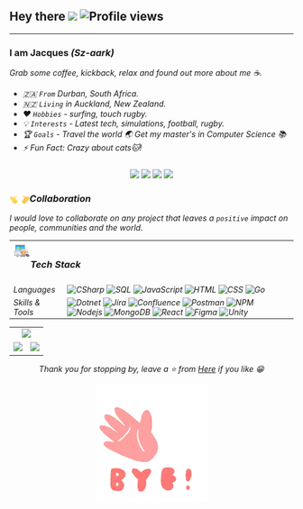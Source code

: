 ## Hey there <img src="https://raw.githubusercontent.com/MartinHeinz/MartinHeinz/master/wave.gif" width="30px"> ![Profile views](https://gpvc.arturio.dev/Xenoty)

---

### I am Jacques <i>(Sz-aark)<i/>

Grab some coffee, kickback, relax and found out more about me ☕.

- 🇿🇦 `From` Durban, South Africa.
- 🇳🇿 `Living` in Auckland, New Zealand.
- ❤️ `Hobbies` - surfing, touch rugby.
- 💡 `Interests` - Latest tech, simulations, football, rugby.
- 🏆 `Goals` - Travel the world 🌏 Get my master's in Computer Science 📚
- ⚡️ Fun Fact: Crazy about cats🐱!

<p style="text-align:center;padding-top:10px;">
    <a href="https://www.linkedin.com/in/jacqueso-olivier/" target="_blank"><img src="https://img.shields.io/badge/-jacqueso-blue?style=flat-square&logo=Linkedin&logoColor=white&link=https://www.linkedin.com/in/jacqueso-olivier/"/></a>
    <a href="mailto:jacqueso.olivier@gmail.com" target="_blank"><img src="https://img.shields.io/badge/-Gmail-c14438?style=flat-square&logo=Gmail&logoColor=white&link=mailto:jacqueso.olivier@gmail.com"/></a>
    <a href="https://discord.com/" target="_blank"><img src="https://img.shields.io/badge/-Xenoty9702-495DF4?style=flat-square&logo=discord&logoColor=white"/></a>
    <a href="https://github.com/Xenoty" target="_blank"><img src="https://img.shields.io/github/followers/Xenoty?label=Follow&style=social"/></a>
</p>

<h3><img height="20" src="assets/handshake-emoji.gif" style="float:left;"/> Collaboration </h3>

I would love to collaborate on any project that leaves a `positive` impact on people, communities and the world.

<table>
    <tr>
        <th colspan="2" style="text-align:left">
        <img width="30" src="assets/cat-working.gif" style="float:left"/>
        <h3 style="line-height:30px">Tech Stack</h3>
        </th>
    </tr>
    <tr>
        <td>Languages</td>
        <td>
            <img alt="CSharp" src="https://img.shields.io/badge/-CSharp-9B4F95?style=for-the-badge&logo=CSharp&logoColor=white" />
            <img alt="SQL" src="https://img.shields.io/badge/-SQl-CF2126?style=for-the-badge&logo=MicrosoftSQLServer&logoColor=white" />
            <img alt="JavaScript" src="https://img.shields.io/badge/-JavaScript-EFDB4F?style=for-the-badge&logo=javascript&logoColor=black" />
            <img alt="HTML" src="https://img.shields.io/badge/-Html-F16529?style=for-the-badge&logo=html5&logoColor=white" />
            <img alt="CSS" src="https://img.shields.io/badge/-Css-1471B6?style=for-the-badge&logo=css3&logoColor=white" />
            <img alt="Go" src="https://img.shields.io/badge/-Go-04ABD7?style=for-the-badge&logo=go&logoColor=white" />
        </td>
    </tr>
    <tr>
        <td>Skills & Tools</td>
        <td>
        <img alt="Dotnet" src="https://img.shields.io/badge/-Core-9B4F95?style=for-the-badge&logo=Dotnet&logoColor=white" />
        <img alt="Jira" src="https://img.shields.io/badge/-Jira-2280FA?style=for-the-badge&logo=jira&logoColor=white" />
        <img alt="Confluence" src="https://img.shields.io/badge/-Confluence-2280FA?style=for-the-badge&logo=confluence&logoColor=white" />
        <img alt="Postman" src="https://img.shields.io/badge/-Postman-F16529?style=for-the-badge&logo=postman&logoColor=white" />
        <img alt="NPM" src="https://img.shields.io/badge/-NPM-CB3837?style=for-the-badge&logo=npm&logoColor=white" />
        <img alt="Nodejs" src="https://img.shields.io/badge/-Nodejs-43853d?style=for-the-badge&logo=Node.js&logoColor=white" />
        <img alt="MongoDB" src="https://img.shields.io/badge/-MongoDB-13aa52?style=for-the-badge&logo=mongodb&logoColor=white" />
        <img alt="React" src="https://img.shields.io/badge/-React-61D6ED?style=for-the-badge&logo=react&logoColor=black" />
        <img alt="Figma" src="https://img.shields.io/badge/-Figma-A159FF?style=for-the-badge&logo=figma&logoColor=white" />
        <img alt="Unity" src="https://img.shields.io/badge/-Unity-7C7C7C?style=for-the-badge&logo=unity&logoColor=white" />
        </td>
    </tr>
</table>

<table>
  <tr>
    <td colspan="2" style="text-align:center"><img  src="https://github-readme-stats.vercel.app/api/top-langs/?username=Xenoty&layout=compact&title_color=ffffff&text_color=3f0f56&hide_border=true&bg_color=70,b429f9,2280FA" /></td>
  </tr>
  <tr>
    <td><img src="https://github-readme-stats.vercel.app/api?username=xenoty&count_private=true&show_icons=true&hide_border=true&title_color=ffff&text_color=3f0f56&icon_color=3f0f56&bg_color=70,b429f9,2280FA"/></td>
    <td><img src="https://github-readme-streak-stats.herokuapp.com/?user=Xenoty&hide_border=true&background=8E48F9&ring=ffffff&fire=f78847&sideNums=ffffff&sideLabels=3f0f56&currStreakLabel=3f0f56&currStreakNum=ffffff&dates=3f0f56"/> </td>
  </tr>
</table>

<p style="text-align:center">Thank you for stopping by, leave a ⭐ from <a href="https://github.com/Xenoty/Xenoty">Here</a> if you like 😁</p>

<p style="text-align:center">
<img width="200" src="assets/bye.gif"/>

<!-- ### Recent Projects

<img src="https://github-readme-stats.vercel.app/api/pin/?username=Xenoty&repo=jamstack-portfolio-template&show_icons=true&show_owner=true&hide_border=true&theme=jolly">
<img src="https://github-readme-stats.vercel.app/api/pin/?username=Xenoty&repo=beach-clean-up-platform&show_icons=true&show_owner=true&hide_border=true&theme=jolly"> -->

<!-- ### Languages & Skills

<p>
    <img alt="CSharp" src="https://img.shields.io/badge/-CSharp-9B4F95?style=flat-square&logo=CSharp&logoColor=white" />
    <img alt="Dotnet" src="https://img.shields.io/badge/-Core-9B4F95?style=flat-square&logo=Dotnet&logoColor=white" />
    <img alt="Unity" src="https://img.shields.io/badge/-Unity-7C7C7C?style=flat-square&logo=unity&logoColor=white" />
    <img alt="Microsoft SQL Server" src="https://img.shields.io/badge/-SQL Server-CF2126?style=flat-square&logo=MicrosoftSQLServer&logoColor=white" />
    <img alt="MongoDB" src="https://img.shields.io/badge/-MongoDB-13aa52?style=flat-square&logo=mongodb&logoColor=white" />
    <img alt="Nodejs" src="https://img.shields.io/badge/-Nodejs-43853d?style=flat-square&logo=Node.js&logoColor=white" />
    <img alt="JavaScript" src="https://img.shields.io/badge/-JavaScript-EFDB4F?style=flat-square&logo=javascript&logoColor=black" />
    <img alt="React" src="https://img.shields.io/badge/-React-61D6ED?style=flat-square&logo=react&logoColor=black" />
    <img alt="HTML" src="https://img.shields.io/badge/-Html-F16529?style=flat-square&logo=html5&logoColor=white" />
    <img alt="CSS" src="https://img.shields.io/badge/-CSS-32A9DC?style=flat-square&logo=css3&logoColor=white" />
    <img alt="Go" src="https://img.shields.io/badge/-Go-04ABD7?style=flat-square&logo=go&logoColor=white" />
    <img alt="Figma" src="https://img.shields.io/badge/-Figma-A159FF?style=flat-square&logo=figma&logoColor=white" />
    <img alt="Jira" src="https://img.shields.io/badge/-Jira-2280FA?style=flat-square&logo=jira&logoColor=white" />
    <img alt="Confluence" src="https://img.shields.io/badge/-Confluence-2280FA?style=flat-square&logo=confluence&logoColor=white" />
</p>

<p style="padding-top:5px;display:flex;justify-content:center;flex-direction:row">
    <a href="https://docs.microsoft.com/en-us/dotnet/csharp/" target="_blank">
        <img width="30px" style="display:inline" src="https://cdn.jsdelivr.net/gh/devicons/devicon/icons/csharp/csharp-original.svg" />
    </a>
    <a href="https://docs.microsoft.com/en-us/aspnet/core/?view=aspnetcore-6.0" target="_blank">
        <img style="display:inline" width="30px" alt="dotnet-core" src="https://cdn.jsdelivr.net/gh/devicons/devicon/icons/dotnetcore/dotnetcore-original.svg" />
    </a>
    <a href="https://unity.com/" alt="Unity">
        <img width="30px" src="https://cdn.jsdelivr.net/gh/devicons/devicon/icons/unity/unity-original-wordmark.svg" />
    </a>
    <a href="https://www.microsoft.com/en-us/sql-server" alt="Microsoft-Sql-Server">
        <img width="30px" src="https://cdn.jsdelivr.net/gh/devicons/devicon/icons/microsoftsqlserver/microsoftsqlserver-plain-wordmark.svg" />
    </a>
    <a href="https://www.mongodb.com/" alt="MongoDb">
        <img width="30px" src="https://cdn.jsdelivr.net/gh/devicons/devicon/icons/mongodb/mongodb-original-wordmark.svg" />
    </a>
    <a href="https://www.javascript.com/" alt="JavaScript">
        <img width="30px" src="https://cdn.jsdelivr.net/gh/devicons/devicon/icons/javascript/javascript-original.svg" />
    </a>
    <a href="https://reactjs.org/" alt="React">
        <img width="30px" src="https://cdn.jsdelivr.net/gh/devicons/devicon/icons/react/react-original-wordmark.svg" />
    </a>
    <a href="https://developer.mozilla.org/en-US/docs/Glossary/HTML5" alt="HTML5">
        <img width="30px" src="https://cdn.jsdelivr.net/gh/devicons/devicon/icons/html5/html5-original-wordmark.svg" />
    </a>
    <a href="https://developer.mozilla.org/en-US/docs/Web/CSS" alt="css">
        <img width="30px" src="https://cdn.jsdelivr.net/gh/devicons/devicon/icons/css3/css3-original-wordmark.svg" />
    </a>
    <a href="https://www.figma.com/" alt="Figma">
        <img width="30px" src="https://cdn.jsdelivr.net/gh/devicons/devicon/icons/figma/figma-original.svg" />
    </a>
    <a href="https://go.dev/" alt="Go">
        <img width="30px" src="https://cdn.jsdelivr.net/gh/devicons/devicon/icons/go/go-original-wordmark.svg" />
    </a>
    <a href="https://www.atlassian.com/software/jira" alt="Jira">
        <img width="30px" src="https://cdn.jsdelivr.net/gh/devicons/devicon/icons/jira/jira-original-wordmark.svg" />
    </a>
    <a href="https://www.atlassian.com/software/confluence" alt="Confluence">
        <img width="30px" src="https://cdn.jsdelivr.net/gh/devicons/devicon/icons/confluence/confluence-original-wordmark.svg" />
    </a>
</p> -->
